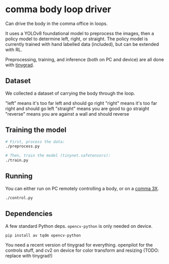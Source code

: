 comma body loop driver
===

Can drive the body in the comma office in loops.

It uses a YOLOv8 foundational model to preprocess the images, then a policy model to determine left, right, or straight. The policy model is currently trained with hand labelled data (included), but can be extended with RL.

Preprocessing, training, and inference (both on PC and device) are all done with [tinygrad](https://github.com/tinygrad/tinygrad).

Dataset
------

We collected a dataset of carrying the body through the loop.

"left" means it's too far left and should go right
"right" means it's too far right and should go left
"straight" means you are good to go straight
"reverse" means you are against a wall and should reverse

Training the model
------

```bash
# First, process the data:
./preprocess.py

# Then, train the model (tinynet.safetensors):
./train.py
```

Running
------

You can either run on PC remotely controlling a body, or on a [comma 3X](https://comma.ai/shop/comma-3x).

```bash
./control.py
```

Dependencies
------

A few standard Python deps. `opencv-python` is only needed on device.

`pip install av tqdm opencv-python`

You need a recent version of tinygrad for everything. openpilot for the controls stuff, and cv2 on device for color transform and resizing (TODO: replace with tinygrad!)

